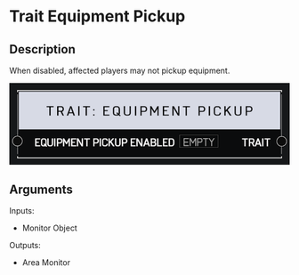 # Trait Equipment Pickup

## Description

When disabled, affected players may not pickup equipment.

![Area Monitor](../../.gitbook/assets/images/scripting/traits/trait-equipment-pickup.png)

## Arguments

Inputs:

* Monitor Object

Outputs:

* Area Monitor
